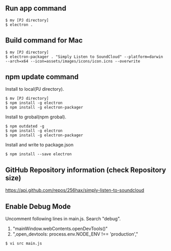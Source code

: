 ## Run app command
```
$ mv [PJ directory]
$ electron .
```

## Build command for Mac
```
$ mv [PJ directory]
$ electron-packager . "Simply Listen to SoundCloud" --platform=darwin --arch=x64 --icon=assets/images/icons/icon.icns --overwrite
```

## npm update command
Install to local(PJ directory).
```
$ mv [PJ directory]
$ npm install -g electron
$ npm install -g electron-packager
```

Install to grobal(npm grobal).
```
$ npm outdated -g
$ npm install -g electron
$ npm install -g electron-packager
```

Install and write to package.json
```
$ npm install --save electron
```

## GitHub Repository information (check Repository size)
https://api.github.com/repos/256hax/simply-listen-to-soundcloud


## Enable Debug Mode
Uncomment following lines in main.js. Search "debug".
1. "mainWindow.webContents.openDevTools()"
2. ",open_devtools: process.env.NODE_ENV !== 'production',"

```
$ vi src main.js
```
